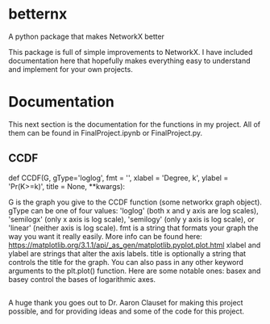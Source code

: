 # betternx
A python package that makes NetworkX better

This package is full of simple improvements to NetworkX. I have included documentation here that hopefully makes everything easy to understand and implement for your own projects.

# Documentation

This next section is the documentation for the functions in my project. All of them can be found in FinalProject.ipynb or FinalProject.py.

## CCDF

def CCDF(G, gType='loglog', fmt = '', xlabel = 'Degree, k', ylabel = 'Pr(K>=k)', title = None, **kwargs):

G is the graph you give to the CCDF function (some networkx graph object).
gType can be one of four values: 'loglog' (both x and y axis are log scales), 'semilogx' (only x axis is log scale), 'semilogy' (only y axis is log scale), or 'linear' (neither axis is log scale). 
fmt is a string that formats your graph the way you want it really easily. More info can be found here: https://matplotlib.org/3.1.1/api/_as_gen/matplotlib.pyplot.plot.html
xlabel and ylabel are strings that alter the axis labels.
title is optionally a string that controls the title for the graph.
You can also pass in any other keyword arguments to the plt.plot() function. Here are some notable ones:
basex and basey control the bases of logarithmic axes.

## 


A huge thank you goes out to Dr. Aaron Clauset for making this project possible, and for providing ideas and some of the code for this project. 
